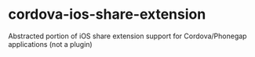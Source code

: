 # cordova-ios-share-extension
Abstracted portion of iOS share extension support for Cordova/Phonegap applications (not a plugin)
